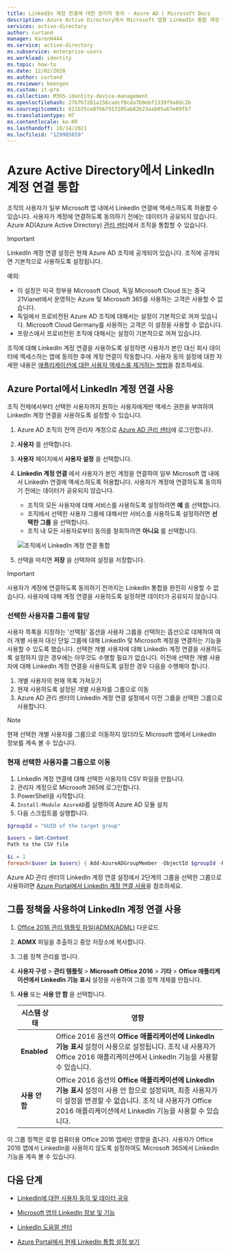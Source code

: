 ```yaml
---
title: LinkedIn 계정 연결에 대한 관리자 동의 - Azure AD | Microsoft Docs
description: Azure Active Directory에서 Microsoft 앱용 LinkedIn 통합 계정 연결을 사용하거나 사용하지 않도록 설정하는 방법 설명
services: active-directory
author: curtand
manager: KarenH444
ms.service: active-directory
ms.subservice: enterprise-users
ms.workload: identity
ms.topic: how-to
ms.date: 12/02/2020
ms.author: curtand
ms.reviewer: beengen
ms.custom: it-pro
ms.collection: M365-identity-device-management
ms.openlocfilehash: 27b7b7281a156cadcf8cda7b9ebf1339f0a8dc2b
ms.sourcegitcommit: 611b35ce0f667913105ab82b23aab05a67e89fb7
ms.translationtype: HT
ms.contentlocale: ko-KR
ms.lasthandoff: 10/14/2021
ms.locfileid: "129985659"
---
```

# <a name="integrate-linkedin-account-connections-in-azure-active-directory"></a>Azure Active Directory에서 LinkedIn 계정 연결 통합

조직의 사용자가 일부 Microsoft 앱 내에서 LinkedIn 연결에 액세스하도록 허용할 수 있습니다. 사용자가 계정에 연결하도록 동의하기 전에는 데이터가 공유되지 않습니다. Azure AD(Azure Active Directory) [관리 센터](https://aad.portal.azure.com)에서 조직을 통합할 수 있습니다.

> [!IMPORTANT]
> LinkedIn 계정 연결 설정은 현재 Azure AD 조직에 공개되어 있습니다. 조직에 공개되면 기본적으로 사용하도록 설정됩니다.
>
> 예외:
>
> * 이 설정은 미국 정부용 Microsoft Cloud, 독일 Microsoft Cloud 또는 중국 21Vianet에서 운영하는 Azure 및 Microsoft 365를 사용하는 고객은 사용할 수 없습니다.
> * 독일에서 프로비전된 Azure AD 조직에 대해서는 설정이 기본적으로 꺼져 있습니다. Microsoft Cloud Germany를 사용하는 고객은 이 설정을 사용할 수 없습니다.
> * 프랑스에서 프로비전된 조직에 대해서는 설정이 기본적으로 꺼져 있습니다.
>
> 조직에 대해 LinkedIn 계정 연결을 사용하도록 설정하면 사용자가 본인 대신 회사 데이터에 액세스하는 앱에 동의한 후에 계정 연결이 작동합니다. 사용자 동의 설정에 대한 자세한 내용은 [애플리케이션에 대한 사용자 액세스를 제거하는 방법](../manage-apps/methods-for-removing-user-access.md)을 참조하세요.

## <a name="enable-linkedin-account-connections-in-the-azure-portal"></a>Azure Portal에서 LinkedIn 계정 연결 사용

조직 전체에서부터 선택한 사용자까지 원하는 사용자에게만 액세스 권한을 부여하여 LinkedIn 계정 연결을 사용하도록 설정할 수 있습니다.

1. Azure AD 조직의 전역 관리자 계정으로 [Azure AD 관리 센터](https://aad.portal.azure.com/)에 로그인합니다.
1. **사용자** 를 선택합니다.
1. **사용자** 페이지에서 **사용자 설정** 을 선택합니다.
1. **Linkedin 계정 연결** 에서 사용자가 본인 계정을 연결하여 일부 Microsoft 앱 내에서 LinkedIn 연결에 액세스하도록 허용합니다. 사용자가 계정에 연결하도록 동의하기 전에는 데이터가 공유되지 않습니다.

    * 조직의 모든 사용자에 대해 서비스를 사용하도록 설정하려면 **예** 를 선택합니다.
    * 조직에서 선택한 사용자 그룹에 대해서만 서비스를 사용하도록 설정하려면 **선택한 그룹** 을 선택합니다.
    * 조직 내 모든 사용자로부터 동의를 철회하려면 **아니요** 를 선택합니다.

    ![조직에서 LinkedIn 계정 연결 통합](./media/linkedin-integration/linkedin-integration.png)

1. 선택을 마치면 **저장** 을 선택하여 설정을 저장합니다.

> [!Important]
> 사용자가 계정에 연결하도록 동의하기 전까지는 LinkedIn 통합을 완전히 사용할 수 없습니다. 사용자에 대해 계정 연결을 사용하도록 설정하면 데이터가 공유되지 않습니다.

### <a name="assign-selected-users-with-a-group"></a>선택한 사용자를 그룹에 할당

사용자 목록을 지정하는 '선택됨' 옵션을 사용자 그룹을 선택하는 옵션으로 대체하여 여러 개별 사용자 대신 단일 그룹에 대해 LinkedIn 및 Microsoft 계정을 연결하는 기능을 사용할 수 있도록 했습니다. 선택한 개별 사용자에 대해 LinkedIn 계정 연결을 사용하도록 설정하지 않은 경우에는 아무것도 수행할 필요가 없습니다. 이전에 선택한 개별 사용자에 대해 LinkedIn 계정 연결을 사용하도록 설정한 경우 다음을 수행해야 합니다.

1. 개별 사용자의 현재 목록 가져오기
1. 현재 사용하도록 설정된 개별 사용자를 그룹으로 이동
1. Azure AD 관리 센터의 LinkedIn 계정 연결 설정에서 이전 그룹을 선택한 그룹으로 사용합니다.

> [!NOTE]
> 현재 선택한 개별 사용자를 그룹으로 이동하지 않더라도 Microsoft 앱에서 LinkedIn 정보를 계속 볼 수 있습니다.

### <a name="move-currently-selected-users-to-a-group"></a>현재 선택한 사용자를 그룹으로 이동

1. LinkedIn 계정 연결에 대해 선택한 사용자의 CSV 파일을 만듭니다.
1. 관리자 계정으로 Microsoft 365에 로그인합니다.
1. PowerShell을 시작합니다.
1. `Install-Module AzureAD`를 실행하여 Azure AD 모듈 설치
1. 다음 스크립트를 실행합니다.

  ``` PowerShell
  $groupId = "GUID of the target group"
  
  $users = Get-Content 
  Path to the CSV file
  
  $i = 1
  foreach($user in $users} { Add-AzureADGroupMember -ObjectId $groupId -RefObjectId $user ; Write-Host $i Added $user ; $i++ ; Start-Sleep -Milliseconds 10 }
  ```

Azure AD 관리 센터의 LinkedIn 계정 연결 설정에서 2단계의 그룹을 선택한 그룹으로 사용하려면 [Azure Portal에서 LinkedIn 계정 연결 사용](#enable-linkedin-account-connections-in-the-azure-portal)을 참조하세요.

## <a name="use-group-policy-to-enable-linkedin-account-connections"></a>그룹 정책을 사용하여 LinkedIn 계정 연결 사용

1. [Office 2016 관리 템플릿 파일(ADMX/ADML)](https://www.microsoft.com/download/details.aspx?id=49030) 다운로드
1. **ADMX** 파일을 추출하고 중앙 저장소에 복사합니다.
1. 그룹 정책 관리를 엽니다.
1. **사용자 구성** > **관리 템플릿** > **Microsoft Office 2016** > **기타** > **Office 애플리케이션에서 LinkedIn 기능 표시** 설정을 사용하여 그룹 정책 개체를 만듭니다.
1. **사용** 또는 **사용 안 함** 을 선택합니다.
  
   시스템 상태 | 영향
   ------ | ------
   **Enabled** | Office 2016 옵션의 **Office 애플리케이션에 LinkedIn 기능 표시** 설정이 사용으로 설정됩니다. 조직 내 사용자가 Office 2016 애플리케이션에서 LinkedIn 기능을 사용할 수 있습니다.
   **사용 안 함** | Office 2016 옵션의 **Office 애플리케이션에 LinkedIn 기능 표시** 설정이 사용 안 함으로 설정되며, 최종 사용자가 이 설정을 변경할 수 없습니다. 조직 내 사용자가 Office 2016 애플리케이션에서 LinkedIn 기능을 사용할 수 있습니다.

이 그룹 정책은 로컬 컴퓨터용 Office 2016 앱에만 영향을 줍니다. 사용자가 Office 2016 앱에서 LinkedIn을 사용하지 않도록 설정하여도 Microsoft 365에서 LinkedIn 기능을 계속 볼 수 있습니다.

## <a name="next-steps"></a>다음 단계

* [LinkedIn에 대한 사용자 동의 및 데이터 공유](linkedin-user-consent.md)

* [Microsoft 앱의 LinkedIn 정보 및 기능](https://go.microsoft.com/fwlink/?linkid=850740)

* [LinkedIn 도움말 센터](https://www.linkedin.com/help/linkedin)

* [Azure Portal에서 현재 LinkedIn 통합 설정 보기](https://aad.portal.azure.com/#blade/Microsoft_AAD_IAM/UserManagementMenuBlade/UserSettings)